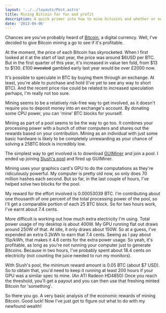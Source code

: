 ```yaml
---
layout: '../../layouts/Post.astro'
title: Mining Bitcoin for fun and profit
description: A quick primer into how to mine bitcoins and whether or not it's profitable to do so.
date: '2013-04-06'
---
```


Chances are you've probably heard of <a href="http://bitcoin.org/" rel="nofollow">Bitcoin</a>, a digital currency. Well, I've decided to give Bitcoin mining a go to see if it's profitable.

At the moment, the price of each Bitcoin has skyrocketed. When I first looked at it at the start of last year, the price was around $6USD per BTC. But in the first quarter of this year, it's increased in value ten fold, from $13 to $130. £100 <del>invested</del> gambled early last year would be over £2000 now.

It's possible to speculate in BTC by buying them through an exchange. At least, you're able to purchase and hold (I've yet to see any way to short BTC). And the recent price rise could be related to increased speculation perhaps, I'm really not too sure.

Mining seems to be a relatively risk-free way to get involved, as it doesn't require you to deposit money into an exchange's account. By donating some CPU power, you can 'mine' BTC blocks for yourself.

Mining as part of a pool seems to be the way to go too. It combines your processing power with a bunch of other computers and shares out the rewards based on your contribution. Mining as an individual with just some basic hardware is likely to be completely unrewarding as your chance of solving a 25BTC block is incredibly low.

The simplest way to get involved is to download <a href="http://guiminer.org/" rel="nofollow">GUIMiner</a> and join a pool. I ended up joining <a href="http://mining.bitcoin.cz" rel="nofollow">Slush's pool</a> and fired up GUIMiner.

Mining uses your graphics card's GPU to do the computations as they're ridiculously powerful. My computer is pretty old now, so only does 70 million hashes each second. But so far, in the last couple of hours, I've helped solve two blocks for the pool.

My reward for the effort involved is 0.00053039 BTC. I'm contributing about one thousanth of one percent of the total processing power of the pool, so I'll get a comparable portion of each 25 BTC block. So for two hours work, I've earnt about 7.4 cents.

More difficult is working out how much extra electricity I'm using. Total power usage of my desktop is about 400W. My GPU running flat out draws around 250W of that. At idle, it only draws about 150W. So at a guess, I've expended an extra 0.2kWh to earn that 7.4 cents. Seeing as I pay about 15p/kWh, that makes it 4.6 cents for the extra power usage. So yeah, it's profitable, as long as you're not running your computer just to generate Bitcoins. Because in two hours, I've probably spent about 18.4 cents on electricity (not counting the juice needed to run my monitors).

With Slush's pool, the minimum reward amount is 0.05 BTC (about $7 USD). So to obtain that, you'd need to keep it running at least 200 hours if your GPU was a similar spec to mine. (An ATI Radeon HD4850)
Once you reach the threshold, you'll get a payout and you can then use that freshing minted Bitcoin for 'something'.

So there you go. A very basic analysis of the economic rewards of mining Bitcoin. Good luck! Now I've just got to figure out what to do with my newfound wealth!